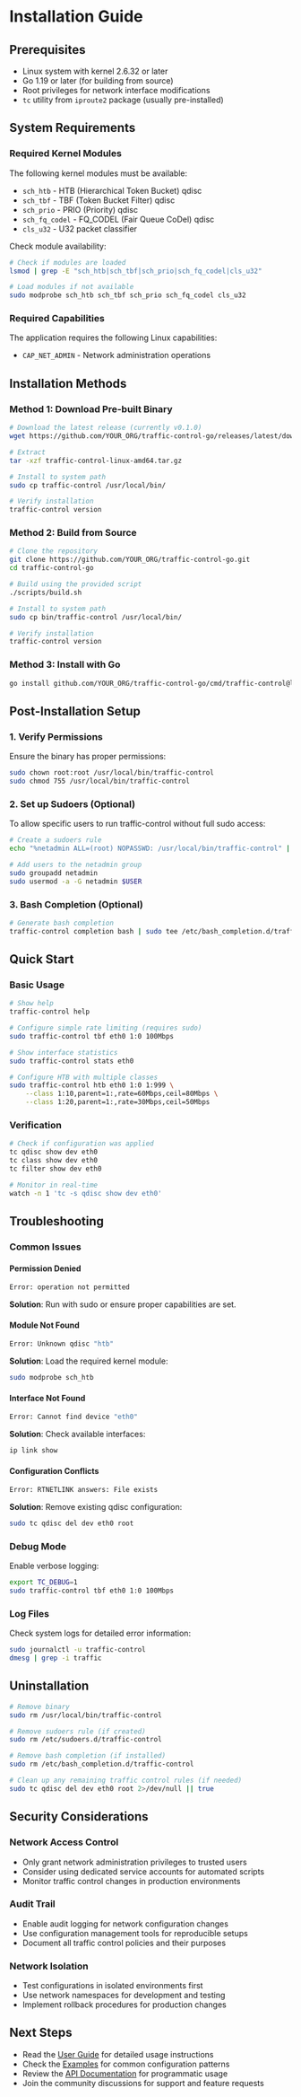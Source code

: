 # Installation Guide

## Prerequisites

- Linux system with kernel 2.6.32 or later
- Go 1.19 or later (for building from source)
- Root privileges for network interface modifications
- `tc` utility from `iproute2` package (usually pre-installed)

## System Requirements

### Required Kernel Modules
The following kernel modules must be available:
- `sch_htb` - HTB (Hierarchical Token Bucket) qdisc
- `sch_tbf` - TBF (Token Bucket Filter) qdisc  
- `sch_prio` - PRIO (Priority) qdisc
- `sch_fq_codel` - FQ_CODEL (Fair Queue CoDel) qdisc
- `cls_u32` - U32 packet classifier

Check module availability:
```bash
# Check if modules are loaded
lsmod | grep -E "sch_htb|sch_tbf|sch_prio|sch_fq_codel|cls_u32"

# Load modules if not available
sudo modprobe sch_htb sch_tbf sch_prio sch_fq_codel cls_u32
```

### Required Capabilities
The application requires the following Linux capabilities:
- `CAP_NET_ADMIN` - Network administration operations

## Installation Methods

### Method 1: Download Pre-built Binary

```bash
# Download the latest release (currently v0.1.0)
wget https://github.com/YOUR_ORG/traffic-control-go/releases/latest/download/traffic-control-linux-amd64.tar.gz

# Extract
tar -xzf traffic-control-linux-amd64.tar.gz

# Install to system path
sudo cp traffic-control /usr/local/bin/

# Verify installation
traffic-control version
```

### Method 2: Build from Source

```bash
# Clone the repository
git clone https://github.com/YOUR_ORG/traffic-control-go.git
cd traffic-control-go

# Build using the provided script
./scripts/build.sh

# Install to system path
sudo cp bin/traffic-control /usr/local/bin/

# Verify installation
traffic-control version
```

### Method 3: Install with Go

```bash
go install github.com/YOUR_ORG/traffic-control-go/cmd/traffic-control@latest
```

## Post-Installation Setup

### 1. Verify Permissions
Ensure the binary has proper permissions:
```bash
sudo chown root:root /usr/local/bin/traffic-control
sudo chmod 755 /usr/local/bin/traffic-control
```

### 2. Set up Sudoers (Optional)
To allow specific users to run traffic-control without full sudo access:

```bash
# Create a sudoers rule
echo "%netadmin ALL=(root) NOPASSWD: /usr/local/bin/traffic-control" | sudo tee /etc/sudoers.d/traffic-control

# Add users to the netadmin group
sudo groupadd netadmin
sudo usermod -a -G netadmin $USER
```

### 3. Bash Completion (Optional)
```bash
# Generate bash completion
traffic-control completion bash | sudo tee /etc/bash_completion.d/traffic-control
```

## Quick Start

### Basic Usage
```bash
# Show help
traffic-control help

# Configure simple rate limiting (requires sudo)
sudo traffic-control tbf eth0 1:0 100Mbps

# Show interface statistics
sudo traffic-control stats eth0

# Configure HTB with multiple classes
sudo traffic-control htb eth0 1:0 1:999 \
    --class 1:10,parent=1:,rate=60Mbps,ceil=80Mbps \
    --class 1:20,parent=1:,rate=30Mbps,ceil=50Mbps
```

### Verification
```bash
# Check if configuration was applied
tc qdisc show dev eth0
tc class show dev eth0
tc filter show dev eth0

# Monitor in real-time
watch -n 1 'tc -s qdisc show dev eth0'
```

## Troubleshooting

### Common Issues

#### Permission Denied
```bash
Error: operation not permitted
```
**Solution**: Run with sudo or ensure proper capabilities are set.

#### Module Not Found
```bash
Error: Unknown qdisc "htb"
```
**Solution**: Load the required kernel module:
```bash
sudo modprobe sch_htb
```

#### Interface Not Found
```bash
Error: Cannot find device "eth0"
```
**Solution**: Check available interfaces:
```bash
ip link show
```

#### Configuration Conflicts
```bash
Error: RTNETLINK answers: File exists
```
**Solution**: Remove existing qdisc configuration:
```bash
sudo tc qdisc del dev eth0 root
```

### Debug Mode
Enable verbose logging:
```bash
export TC_DEBUG=1
sudo traffic-control tbf eth0 1:0 100Mbps
```

### Log Files
Check system logs for detailed error information:
```bash
sudo journalctl -u traffic-control
dmesg | grep -i traffic
```

## Uninstallation

```bash
# Remove binary
sudo rm /usr/local/bin/traffic-control

# Remove sudoers rule (if created)
sudo rm /etc/sudoers.d/traffic-control

# Remove bash completion (if installed)
sudo rm /etc/bash_completion.d/traffic-control

# Clean up any remaining traffic control rules (if needed)
sudo tc qdisc del dev eth0 root 2>/dev/null || true
```

## Security Considerations

### Network Access Control
- Only grant network administration privileges to trusted users
- Consider using dedicated service accounts for automated scripts
- Monitor traffic control changes in production environments

### Audit Trail
- Enable audit logging for network configuration changes
- Use configuration management tools for reproducible setups
- Document all traffic control policies and their purposes

### Network Isolation
- Test configurations in isolated environments first
- Use network namespaces for development and testing
- Implement rollback procedures for production changes

## Next Steps

- Read the [User Guide](user-guide.md) for detailed usage instructions
- Check the [Examples](examples.md) for common configuration patterns
- Review the [API Documentation](api.md) for programmatic usage
- Join the community discussions for support and feature requests
